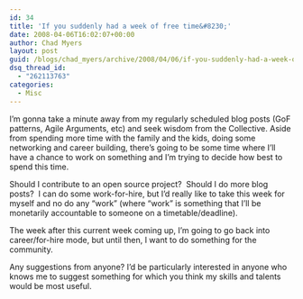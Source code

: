 ```yaml
---
id: 34
title: 'If you suddenly had a week of free time&#8230;'
date: 2008-04-06T16:02:07+00:00
author: Chad Myers
layout: post
guid: /blogs/chad_myers/archive/2008/04/06/if-you-suddenly-had-a-week-of-free-time.aspx
dsq_thread_id:
  - "262113763"
categories:
  - Misc
---
```

I&#8217;m gonna take a minute away from my regularly scheduled blog posts (GoF patterns, Agile Arguments, etc) and seek wisdom from the Collective. Aside from spending more time with the family and the kids, doing some networking and career building, there&#8217;s going to be some time where I&#8217;ll have a chance to work on something and I&#8217;m trying to decide how best to spend this time. 

Should I contribute to an open source project?&nbsp; Should I do more blog posts?&nbsp; I can do some work-for-hire, but I&#8217;d really like to take this week for myself and no do any &#8220;work&#8221; (where &#8220;work&#8221; is something that I&#8217;ll be monetarily accountable to someone on a timetable/deadline).

The week after this current week coming up, I&#8217;m going to go back into career/for-hire mode, but until then, I want to do something for the community.

Any suggestions from anyone? I&#8217;d be particularly interested in anyone who knows me to suggest something for which you think my skills and talents would be most useful.